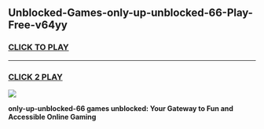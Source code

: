 
## Unblocked-Games-only-up-unblocked-66-Play-Free-v64yy
<h3>
<a href="https://premium76.site?title=only-up-unblocked-66&ref=12A">CLICK TO PLAY</a></h3>
<hr>

<h3>
<a href="https://premium76.site?title=only-up-unblocked-66&ref=12A">CLICK 2 PLAY</a>
  
</h3>

<a href="https://premium76.site?title=only-up-unblocked-66&ref=12A"><img src="https://clearcache.store/games.png"></a>


**only-up-unblocked-66 games unblocked: Your Gateway to Fun and Accessible Online Gaming**
